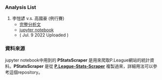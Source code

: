 ### Analysis List
1. 李愷諺 v.s. 高國豪 (例行賽)
    - [完整分析文](https://surf-shear-188.notion.site/v-s-5870935d482541569e2c1ec3f3b742b4)
    - [jupyter notebook](https://github.com/HarryChenTw/Basketball-Analysis/blob/main/01_kyle_kao_regular_season.ipynb)
    - ( Jul. 9 2022 Uploaded )

### 資料來源
jupyter notebook中用到的 **PStatsScraper** 是用來爬取P.League網站的統計資料。**PStatsScraper** 是從 **[P.League-Stats-Scraper](https://github.com/HarryChenTw/P.League-Stats-Scraper)** 複製過來，詳細用法可以參考這個repository。
